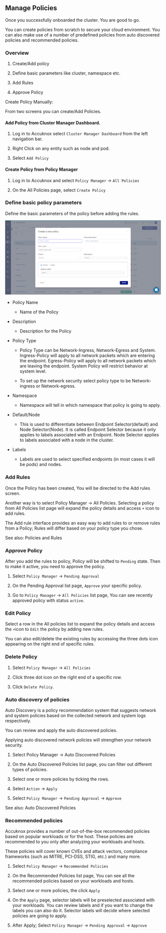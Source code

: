 ## Manage Policies

Once you successfully onboarded the cluster. You are good to go.

You can create policies from scratch to secure your cloud environment. You can also make use of a number of predefined policies from auto discovered policies and recommended policies.

### **Overview**

1.  Create/Add policy
    
2.  Define basic parameters like cluster, namespace etc.
    
3.  Add Rules
    
4.  Approve Policy
    

Create Policy Manually:

From two screens you can create/Add Policies.

#### **Add Policy from Cluster Manager Dashboard.**

1.  Log in to Accuknox select `Cluster Manager Dashboard` from the left navigation bar.
    
2.  Right Click on any entity such as node and pod.
    
3.  Select `Add Policy`
    

#### **Create Policy from Policy Manager**

1.  Log in to Accuknox and select `Policy Manager` -> `All Policies`
    
2.  On the All Policies page, select `Create Policy`
    

### **Define basic policy parameters**

Define the basic parameters of the policy before adding the rules.

![](../images/add-policy.png)

-   Policy Name
    
    -   Name of the Policy
        
-   Description
    
    -   Description for the Policy
        
-   Policy Type
    
    -   Policy Type can be Network-Ingress, Network-Egress and System. Ingress-Policy will apply to all network packets which are entering the endpoint. Egress-Policy will apply to all network packets which are leaving the endpoint. System Policy will restrict behavior at system level.
        
    -   To set up the network security select policy type to be Network-ingress or Network-egress.
        
-   Namespace
    
    -   Namespace will tell in which namespace that policy is going to apply.
        
-   Default/Node
    
    -   This is used to differentiate between Endpoint Selector(default) and Node Selector(Node). It is called Endpoint Selector because it only applies to labels associated with an Endpoint. Node Selector applies to labels associated with a node in the cluster.
        
-   Labels
    
    -   Labels are used to select specified endpoints (in most cases it will be pods) and nodes.
        

### **Add Rules**

Once the Policy has been created, You will be directed to the Add rules screen.

Another way is to select Policy Manager → All Policies. Selecting a policy from All Policies list page will expand the policy details and access `+` icon to add rules.

The Add rule interface provides an easy way to add rules to or remove rules from a Policy; Rules will differ based on your policy type you chose.

See also: Policies and Rules

### **Approve Policy**

After you add the rules to policy, Policy will be shifted to `Pending` state. Then to make it active, you need to approve the policy.

1.  Select `Policy Manager` -> `Pending Approval`
    
2.  On the Pending Approval list page, `Approve` your specific policy.
    
3.  Go to `Policy Manager` -> `All Policies` list page, You can see recently approved policy with status `active`.
    

### **Edit Policy**

Select a row in the All policies list to expand the policy details and access the `+`icon to `Edit` the policy by adding new rules.

You can also edit/delete the existing rules by accessing the three dots icon appearing on the right end of specific rules.

### **Delete Policy**

1.  Select `Policy Manager` -> `All Policies`
    
2.  Click three dot icon on the right end of a specific row.
    
3.  Click `Delete Policy`.
    

### **Auto discovery of policies**

Auto Discovery is a policy recommendation system that suggests network and system policies based on the collected network and system logs respectively.

You can review and apply the auto discovered policies.

Applying auto discovered network policies will strengthen your network security.

1.  Select Policy Manager → Auto Discovered Policies
    
2.  On the Auto Discovered Policies list page, you can filter out different types of policies.
    
3.  Select one or more policies by ticking the rows.
    
4.  Select `Action` -> `Apply`
    
5.  Select `Policy Manager` -> `Pending Approval` -> `Approve`
    

See also: Auto Discovered Policies

### **Recommended policies**

Accuknox provides a number of out-of-the-box recommended policies based on popular workloads or for the host. These policies are recommended to you only after analyzing your workloads and hosts.

These policies will cover known CVEs and attack vectors, compliance frameworks (such as MITRE, PCI-DSS, STIG, etc.) and many more.

1.  Select `Policy Manager` -> `Recommended Policies`
    
2.  On the Recommended Policies list page, You can see all the recommended policies based on your workloads and hosts.
    
3.  Select one or more policies, the click `Apply`
    
4.  On the `Apply` page, selector labels will be preselected associated with your workloads. You can review labels and if you want to change the labels you can also do it. Selector labels will decide where selected policies are going to apply.
    
5.  After Apply; Select `Policy Manager` -> `Pending Approval` -> `Approve`
